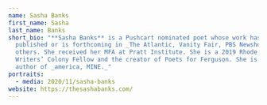 ```yaml
---
name: Sasha Banks
first_name: Sasha
last_name: Banks
short_bio: "**Sasha Banks** is a Pushcart nominated poet whose work has been
  published or is forthcoming in _The Atlantic, Vanity Fair, PBS Newshour,_ and
  others. She received her MFA at Pratt Institute. She is a 2019 Rhode Island
  Writers’ Colony Fellow and the creator of Poets for Ferguson. She is the
  author of _america, MINE._"
portraits:
  - media: 2020/11/sasha-banks
website: https://thesashabanks.com/
---
```

